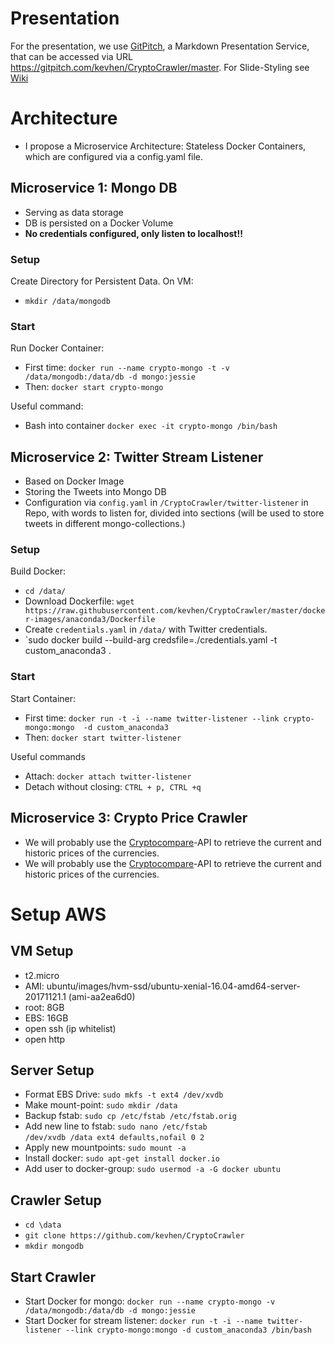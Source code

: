 # Presentation
For the presentation, we use [GitPitch](https://gitpitch.com/),
a Markdown Presentation Service, that can be accessed via URL
https://gitpitch.com/kevhen/CryptoCrawler/master.
For Slide-Styling see [Wiki](https://github.com/gitpitch/gitpitch/wiki/Slideshow-Settings)

# Architecture
* I propose a Microservice Architecture: Stateless Docker Containers,
which are configured via a config.yaml file.

## Microservice 1: Mongo DB
* Serving as data storage
* DB is persisted on a Docker Volume
* **No credentials configured, only listen to localhost!!**

### Setup
Create Directory for Persistent Data. On VM:
* `mkdir /data/mongodb`

### Start
Run Docker Container:
* First time:  `docker run --name crypto-mongo -t -v /data/mongodb:/data/db -d mongo:jessie`
* Then: `docker start crypto-mongo`

Useful command:
* Bash into container `docker exec -it crypto-mongo /bin/bash`

## Microservice 2: Twitter Stream Listener
* Based on  Docker Image
* Storing the Tweets into Mongo DB
* Configuration via `config.yaml` in `/CryptoCrawler/twitter-listener` in Repo, with words to listen for, divided into sections (will be used to store tweets in different mongo-collections.)

### Setup
Build Docker:
* `cd /data/`
* Download Dockerfile: `wget https://raw.githubusercontent.com/kevhen/CryptoCrawler/master/docker-images/anaconda3/Dockerfile`
* Create `credentials.yaml` in `/data/` with Twitter credentials.
* `sudo docker build --build-arg credsfile=./credentials.yaml -t custom_anaconda3 .

### Start
Start Container:
* First time: `docker run -t -i --name twitter-listener --link crypto-mongo:mongo  -d custom_anaconda3`
* Then: `docker start twitter-listener`

Useful commands
* Attach: `docker attach twitter-listener`
* Detach without closing: `CTRL + p, CTRL +q`

## Microservice 3: Crypto Price Crawler
* We will probably use the [Cryptocompare](https://www.cryptocompare.com/api)-API to retrieve the current and historic prices of the currencies.
* We will probably use the [Cryptocompare](https://www.cryptocompare.com/api)-API to retrieve the current and historic prices of the currencies.

# Setup AWS
## VM Setup
- t2.micro
- AMI: ubuntu/images/hvm-ssd/ubuntu-xenial-16.04-amd64-server-20171121.1 (ami-aa2ea6d0)
- root: 8GB
- EBS: 16GB
- open ssh (ip whitelist)
- open http

## Server Setup
- Format EBS Drive: `sudo mkfs -t ext4 /dev/xvdb`
- Make mount-point: `sudo mkdir /data`
- Backup fstab: `sudo cp /etc/fstab /etc/fstab.orig`
- Add new line to fstab: `sudo nano /etc/fstab` <br>
  `/dev/xvdb /data ext4 defaults,nofail 0 2`
- Apply new mountpoints: `sudo mount -a`
- Install docker: `sudo apt-get install docker.io`
- Add user to docker-group: `sudo usermod -a -G docker ubuntu`

## Crawler Setup
- `cd \data`
- `git clone https://github.com/kevhen/CryptoCrawler`
- `mkdir mongodb`

## Start Crawler
- Start Docker for mongo: `docker run --name crypto-mongo -v /data/mongodb:/data/db -d mongo:jessie`
- Start Docker for stream listener: `docker run -t -i --name twitter-listener --link crypto-mongo:mongo -d custom_anaconda3 /bin/bash`

